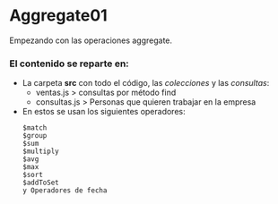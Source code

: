 # Aggregate01
Empezando con las operaciones aggregate.
### El contenido se reparte en:
- La carpeta **src** con todo el código, las *colecciones* y las *consultas*:
  - ventas.js > consultas por método find
  - consultas.js > Personas que quieren trabajar en la empresa
- En estos se usan los siguientes operadores:
  ```
  $match
  $group
  $sum
  $multiply
  $avg
  $max
  $sort
  $addToSet
  y Operadores de fecha 
  ```

